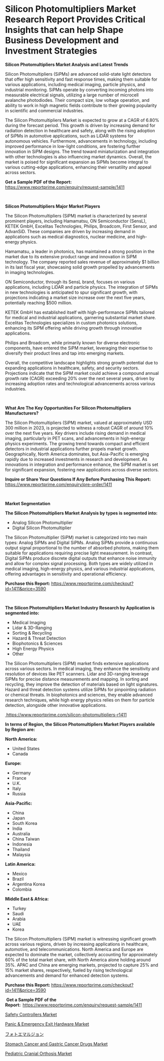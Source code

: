 <p><h1>Silicon Photomultipliers Market Research Report Provides Critical Insights that can help Shape Business Development and Investment Strategies</h1></p><p><strong>Silicon Photomultipliers Market Analysis and Latest Trends</strong></p>
<p><p>Silicon Photomultipliers (SiPMs) are advanced solid-state light detectors that offer high sensitivity and fast response times, making them suitable for various applications, including medical imaging, particle physics, and industrial monitoring. SiPMs operate by converting incoming photons into measurable electrical signals, utilizing a large number of microcell avalanche photodiodes. Their compact size, low voltage operation, and ability to work in high magnetic fields contribute to their growing popularity in scientific and commercial industries.</p><p>The Silicon Photomultipliers Market is expected to grow at a CAGR of 6.80% during the forecast period. This growth is driven by increasing demand for radiation detection in healthcare and safety, along with the rising adoption of SiPMs in automotive applications, such as LiDAR systems for autonomous vehicles. Furthermore, advancements in technology, including improved performance in low-light conditions, are fostering further innovation in SiPM designs. The trend toward miniaturization and integration with other technologies is also influencing market dynamics. Overall, the market is poised for significant expansion as SiPMs become integral to various cutting-edge applications, enhancing their versatility and appeal across sectors.</p></p>
<p><strong>Get a Sample PDF of the Report:&nbsp;</strong> <a href="https://www.reportprime.com/enquiry/request-sample/1411">https://www.reportprime.com/enquiry/request-sample/1411</a></p>
<p>&nbsp;</p>
<p><strong>Silicon Photomultipliers Major Market Players</strong></p>
<p><p>The Silicon Photomultipliers (SiPM) market is characterized by several prominent players, including Hamamatsu, ON Semiconductor (SensL), KETEK GmbH, Excelitas Technologies, Philips, Broadcom, First Sensor, and AdvanSiD. These companies are driven by increasing demand in applications such as medical diagnostics, nuclear medicine, and high-energy physics.</p><p>Hamamatsu, a leader in photonics, has maintained a strong position in the market due to its extensive product range and innovation in SiPM technology. The company reported sales revenue of approximately $1 billion in its last fiscal year, showcasing solid growth propelled by advancements in imaging technologies.</p><p>ON Semiconductor, through its SensL brand, focuses on various applications, including LiDAR and particle physics. The integration of SiPMs in new technologies is anticipated to spur significant growth, with projections indicating a market size increase over the next five years, potentially reaching $500 million.</p><p>KETEK GmbH has established itself with high-performance SiPMs tailored for medical and industrial applications, garnering substantial market share. Excelitas Technologies specializes in custom photonics solutions, enhancing its SiPM offering while driving growth through innovative applications.</p><p>Philips and Broadcom, while primarily known for diverse electronic components, have entered the SiPM market, leveraging their expertise to diversify their product lines and tap into emerging markets. </p><p>Overall, the competitive landscape highlights strong growth potential due to expanding applications in healthcare, safety, and security sectors. Projections indicate that the SiPM market could achieve a compound annual growth rate (CAGR) exceeding 20% over the next several years, driven by increasing adoption rates and technological advancements across various industries.</p></p>
<p>&nbsp;</p>
<p><strong>What Are The Key Opportunities For Silicon Photomultipliers Manufacturers?</strong></p>
<p><p>The Silicon Photomultipliers (SiPM) market, valued at approximately USD 300 million in 2023, is projected to witness a robust CAGR of around 10% over the next five years. Key drivers include rising demand in medical imaging, particularly in PET scans, and advancements in high-energy physics experiments. The growing trend towards compact and efficient detectors in industrial applications further propels market growth. Geographically, North America dominates, but Asia-Pacific is emerging rapidly due to increased investments in research and development. As innovations in integration and performance enhance, the SiPM market is set for significant expansion, fostering new applications across diverse sectors.</p></p>
<p><strong>Inquire or Share Your Questions If Any Before Purchasing This Report:</strong> <a href="https://www.reportprime.com/enquiry/pre-order/1411">https://www.reportprime.com/enquiry/pre-order/1411</a></p>
<p>&nbsp;</p>
<p><strong>Market Segmentation</strong></p>
<p><strong>The Silicon Photomultipliers Market Analysis by types is segmented into:</strong></p>
<p><ul><li>Analog Silicon Photomultiplier</li><li>Digital Silicon Photomultiplier</li></ul></p>
<p><p>The Silicon Photomultiplier (SiPM) market is categorized into two main types: Analog SiPMs and Digital SiPMs. Analog SiPMs provide a continuous output signal proportional to the number of absorbed photons, making them suitable for applications requiring precise light measurement. In contrast, Digital SiPMs produce discrete digital outputs that enhance noise immunity and allow for complex signal processing. Both types are widely utilized in medical imaging, high-energy physics, and various industrial applications, offering advantages in sensitivity and operational efficiency.</p></p>
<p><strong>Purchase this Report:&nbsp;</strong><a href="https://www.reportprime.com/checkout?id=1411&price=3590">https://www.reportprime.com/checkout?id=1411&price=3590</a></p>
<p>&nbsp;</p>
<p><strong>The Silicon Photomultipliers Market Industry Research by Application is segmented into:</strong></p>
<p><ul><li>Medical Imaging</li><li>Lidar & 3D-Ranging</li><li>Sorting & Recycling</li><li>Hazard & Threat Detection</li><li>Biophotonics & Sciences</li><li>High Energy Physics</li><li>Other</li></ul></p>
<p><p>The Silicon Photomultipliers (SiPM) market finds extensive applications across various sectors. In medical imaging, they enhance the sensitivity and resolution of devices like PET scanners. Lidar and 3D-ranging leverage SiPMs for precise distance measurements and mapping. In sorting and recycling, they improve the detection of materials based on light signatures. Hazard and threat detection systems utilize SiPMs for pinpointing radiation or chemical threats. In biophotonics and sciences, they enable advanced research techniques, while high energy physics relies on them for particle detection, alongside other innovative applications.</p></p>
<p><a href="https://www.reportprime.com/silicon-photomultipliers-r1411">&nbsp;https://www.reportprime.com/silicon-photomultipliers-r1411</a></p>
<p><strong>In terms of Region, the Silicon Photomultipliers Market Players available by Region are:</strong></p>
<p>
    <p> <strong> North America: </strong>
        <ul>
            <li>United States</li>
            <li>Canada</li>
        </ul>
        </p> 
    <p> <strong> Europe: </strong>
        <ul>
            <li>Germany</li>
            <li>France</li>
            <li>U.K.</li>
            <li>Italy</li>
            <li>Russia</li>
        </ul>
        </p> 
    <p> <strong> Asia-Pacific: </strong>
        <ul>
            <li>China</li>
            <li>Japan</li>
            <li>South Korea</li>
            <li>India</li>
            <li>Australia</li>
            <li>China Taiwan</li>
            <li>Indonesia</li>
            <li>Thailand</li>
            <li>Malaysia</li>
        </ul>
        </p> 
    <p> <strong> Latin America: </strong>
        <ul>
            <li>Mexico</li>
            <li>Brazil</li>
            <li>Argentina Korea</li>
            <li>Colombia</li>
        </ul>
        </p> 
    <p> <strong> Middle East & Africa: </strong>
        <ul>
            <li>Turkey</li>
            <li>Saudi</li>
            <li>Arabia</li>
            <li>UAE</li>
            <li>Korea</li>
        </ul>
    </p>
    </p>
<p><p>The Silicon Photomultipliers (SiPM) market is witnessing significant growth across various regions, driven by increasing applications in healthcare, automotive, and telecommunications. North America and Europe are expected to dominate the market, collectively accounting for approximately 60% of the total market share, with North America alone holding around 35%. APAC and China are emerging markets, projected to capture 25% and 15% market shares, respectively, fueled by rising technological advancements and demand for enhanced detection systems.</p></p>
<p><strong>Purchase this Report: </strong><a href="https://www.reportprime.com/checkout?id=1411&price=3590">https://www.reportprime.com/checkout?id=1411&price=3590</a></p>
<p>&nbsp;<strong>Get a Sample PDF of the Report:&nbsp;&nbsp;</strong><a href="https://www.reportprime.com/enquiry/request-sample/1411">https://www.reportprime.com/enquiry/request-sample/1411</a></p>
<p><strong></strong></p>
<p><p><a href="https://github.com/arionmp/Market-Research-Report-List-5/blob/main/safety-controllers-market.md">Safety Controllers Market</a></p><p><a href="https://issuu.com/reportprime-2/docs/panic-emergency-exit-hardware-marke_9acbdba2d81727">Panic & Emergency Exit Hardware Market</a></p><p><a href="https://medium.com/@jethro6smck/%E5%86%99%E7%9C%9F%E6%84%9F%E5%85%89%E4%B9%B3%E5%89%A4%E5%B8%82%E5%A0%B4%E3%81%AE%E5%B1%95%E6%9C%9B%E3%81%A8%E4%BA%88%E6%B8%AC-2024%E5%B9%B4%E3%81%8B%E3%82%892031%E5%B9%B4%E3%81%BE%E3%81%A7-77b30340d40f">フォトエマルジョン</a></p><p><a href="https://medium.com/@andrew.gibson967/what-are-the-growth-opportunities-and-challenges-in-the-stomach-cancer-and-gastric-cancer-drugs-cda8ced99649">Stomach Cancer and Gastric Cancer Drugs Market</a></p><p><a href="https://issuu.com/reportprime-2/docs/pediatric-cranial-orthosis-market-s_471685c717cc39">Pediatric Cranial Orthosis Market</a></p></p>